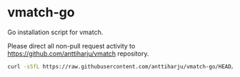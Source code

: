 # vmatch-go

Go installation script for vmatch.

Please direct all non-pull request activity to https://github.com/anttiharju/vmatch repository.

```sh
curl -sSfL https://raw.githubusercontent.com/anttiharju/vmatch-go/HEAD/install.sh | sh -s -- . $(go env GOOS) $(go env GOARCH) go1.23.6
```